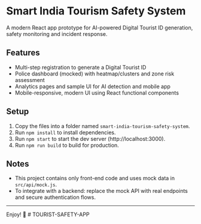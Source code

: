 # Smart India Tourism Safety System

A modern React app prototype for AI-powered Digital Tourist ID generation, safety monitoring and incident response.

## Features
- Multi-step registration to generate a Digital Tourist ID
- Police dashboard (mocked) with heatmap/clusters and zone risk assessment
- Analytics pages and sample UI for AI detection and mobile app
- Mobile-responsive, modern UI using React functional components

## Setup
1. Copy the files into a folder named `smart-india-tourism-safety-system`.
2. Run `npm install` to install dependencies.
3. Run `npm start` to start the dev server (http://localhost:3000).
4. Run `npm run build` to build for production.

## Notes
- This project contains only front-end code and uses mock data in `src/api/mock.js`.
- To integrate with a backend: replace the mock API with real endpoints and secure authentication flows.

---

Enjoy! 🚩
#   T O U R I S T - S A F E T Y - A P P  
 
